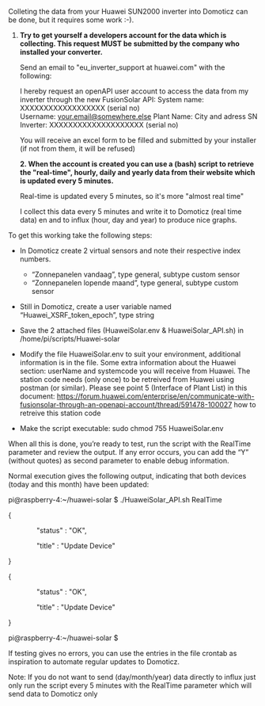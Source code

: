 Colleting the data from your Huawei SUN2000 inverter into Domoticz can be done, but it requires some work :-).

1. **Try to get yourself a developers account for the data which is collecting. This request MUST be submitted by the company who installed your converter.**

   Send an email to "eu\_inverter\_support at huawei.com" with the following:

   I hereby request an openAPI user account to access the data from my inverter through the new FusionSolar API:
   System name: XXXXXXXXXXXXXXXXXX (serial no)
   Username: [your.email@somewhere.else]()
   Plant Name: City and adress
   SN Inverter: XXXXXXXXXXXXXXXXXXXX (serial no)

   You will receive an excel form to be filled and submitted by your installer (if not from them, it will be refused)

   **2. When the account is created you can use a (bash) script to retrieve the "real-time", hourly, daily and yearly data from their website which is updated every 5 minutes.**

   Real-time is updated every 5 minutes, so it's more "almost real time"

   I collect this data every 5 minutes and write it to Domoticz (real time data) en and to influx (hour, day and year) to produce nice graphs.

To get this working take the following steps:

- In Domoticz create 2 virtual sensors and note their respective index numbers.
  - “Zonnepanelen vandaag”, type general, subtype custom sensor
  - “Zonnepanelen lopende maand”, type general, subtype custom sensor
- Still in Domoticz, create a user variable named “Huawei\_XSRF\_token\_epoch”, type string
- Save the 2 attached files (HuaweiSolar.env & HuaweiSolar\_API.sh) in /home/pi/scripts/Huawei-solar
- Modify the file HuaweiSolar.env to suit your environment, additional information is in the file.
  Some extra information about the Huawei section: userName and systemcode you will receive from Huawei. The station code needs (only once) to be retreived from Huawei using postman (or similar). Please see point 5 (Interface of Plant List) in this document: https://forum.huawei.com/enterprise/en/communicate-with-fusionsolar-through-an-openapi-account/thread/591478-100027 how to retreive this station code
  
- Make the script executable: sudo chmod 755 HuaweiSolar.env

When all this is done, you’re ready to test, run the script with the RealTime parameter and review the output. If any error occurs, you can add the “Y” (without quotes) as second parameter to enable debug information.

Normal execution gives the following output, indicating that both devices (today and this month) have been updated:

pi@raspberry-4:~/huawei-solar $ ./HuaweiSolar\_API.sh RealTime

{

`        `"status" : "OK",

`        `"title" : "Update Device"

}

{

`        `"status" : "OK",

`        `"title" : "Update Device"

}

pi@raspberry-4:~/huawei-solar $
   
If testing gives no errors, you can use the entries in the file crontab as inspiration to automate regular updates to Domoticz.

Note: If you do not want to send (day/month/year) data directly to influx just only run the script every 5 minutes with the RealTime parameter which will send data to Domoticz only


